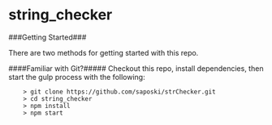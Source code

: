 # string_checker

###Getting Started###

There are two methods for getting started with this repo.

####Familiar with Git?#####
Checkout this repo, install dependencies, then start the gulp process with the following:

```
	> git clone https://github.com/saposki/strChecker.git
	> cd string_checker
	> npm install
	> npm start
```
